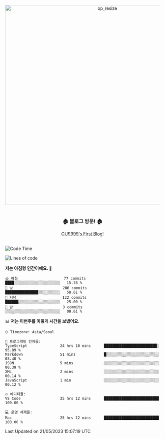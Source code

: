 
<div align=center>
	<img width="650" alt="op_resize" src="https://user-images.githubusercontent.com/113419018/231088010-e65212ff-48c4-480d-bf25-7427638b6e93.png">
</div>
<br>
<div align=center>
	<h3>🏠 블로그 방문! 🏠</h3>
	<a href="https://ou9999-next-js-blog.vercel.app/">OU9999's First Blog!</a>
</div>

<br>

<!--START_SECTION:waka-->
![Code Time](http://img.shields.io/badge/Code%20Time-439%20hrs%207%20mins-blue)

![Lines of code](https://img.shields.io/badge/%EC%A0%80%EB%8A%94%20%EC%97%AC%ED%83%9C%EA%B9%8C%EC%A7%80%20-1.7%20million%20%EC%A4%84%EC%9D%98%20%EC%BD%94%EB%93%9C%EB%A5%BC%20%EC%9E%91%EC%84%B1%ED%96%88%EC%96%B4%EC%9A%94.-blue)

**저는 아침형 인간이에요. 🐤** 

```text
🌞 아침                     77 commits          ████░░░░░░░░░░░░░░░░░░░░░   15.78 % 
🌆 낮　                     286 commits         ███████████████░░░░░░░░░░   58.61 % 
🌃 저녁                     122 commits         ██████░░░░░░░░░░░░░░░░░░░   25.00 % 
🌙 밤　                     3 commits           ░░░░░░░░░░░░░░░░░░░░░░░░░   00.61 % 
```


📊 **저는 이번주를 이렇게 시간을 보냈어요.** 

```text
🕑︎ Timezone: Asia/Seoul

💬 프로그래밍 언어들: 
TypeScript               24 hrs 10 mins      ████████████████████████░   95.89 % 
Markdown                 51 mins             █░░░░░░░░░░░░░░░░░░░░░░░░   03.40 % 
JSON                     5 mins              ░░░░░░░░░░░░░░░░░░░░░░░░░   00.39 % 
XML                      2 mins              ░░░░░░░░░░░░░░░░░░░░░░░░░   00.14 % 
JavaScript               1 min               ░░░░░░░░░░░░░░░░░░░░░░░░░   00.12 % 

🔥 에디터들: 
VS Code                  25 hrs 12 mins      █████████████████████████   100.00 % 

💻 운영 체제들: 
Mac                      25 hrs 12 mins      █████████████████████████   100.00 % 
```


 Last Updated on 21/05/2023 15:07:19 UTC
<!--END_SECTION:waka-->
